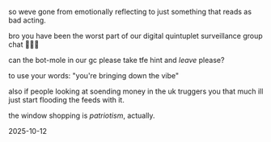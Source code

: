 so weve gone from emotionally reflecting to just something that reads as bad acting.  

bro you have been the worst part of our digital quintuplet surveillance group chat 🤣🤣🤣  

can the bot-mole in our gc please take tfe hint and *leave* please?  

to use your words: "you're bringing down the vibe"  

also if people looking at soending money in the uk truggers you that much ill just start flooding the feeds with it.  

the window shopping is *patriotism*, actually.  

2025-10-12
